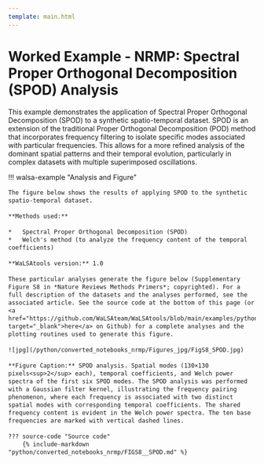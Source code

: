 ```yaml
---
template: main.html
---
```


# Worked Example - NRMP: Spectral Proper Orthogonal Decomposition (SPOD) Analysis

This example demonstrates the application of Spectral Proper Orthogonal Decomposition (SPOD) to a synthetic spatio-temporal dataset. SPOD is an extension of the traditional Proper Orthogonal Decomposition (POD) method that incorporates frequency filtering to isolate specific modes associated with particular frequencies. This allows for a more refined analysis of the dominant spatial patterns and their temporal evolution, particularly in complex datasets with multiple superimposed oscillations.

!!! walsa-example "Analysis and Figure"

    The figure below shows the results of applying SPOD to the synthetic spatio-temporal dataset.

    **Methods used:**

    *   Spectral Proper Orthogonal Decomposition (SPOD)
    *   Welch's method (to analyze the frequency content of the temporal coefficients)

    **WaLSAtools version:** 1.0

    These particular analyses generate the figure below (Supplementary Figure S8 in *Nature Reviews Methods Primers*; copyrighted). For a full description of the datasets and the analyses performed, see the associated article. See the source code at the bottom of this page (or <a href="https://github.com/WaLSAteam/WaLSAtools/blob/main/examples/python/Worked_examples__NRMP/FIGS8__SPOD.ipynb" target="_blank">here</a> on Github) for a complete analyses and the plotting routines used to generate this figure.

    ![jpg](/python/converted_notebooks_nrmp/Figures_jpg/FigS8_SPOD.jpg)

    **Figure Caption:** SPOD analysis. Spatial modes (130×130 pixels<sup>2</sup> each), temporal coefficients, and Welch power spectra of the first six SPOD modes. The SPOD analysis was performed with a Gaussian filter kernel, illustrating the frequency pairing phenomenon, where each frequency is associated with two distinct spatial modes with corresponding temporal coefficients. The shared frequency content is evident in the Welch power spectra. The ten base frequencies are marked with vertical dashed lines.

    ??? source-code "Source code"
        {% include-markdown "python/converted_notebooks_nrmp/FIGS8__SPOD.md" %}

<br>